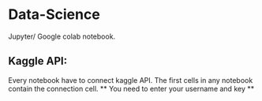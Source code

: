 # Data-Science
Jupyter/ Google colab notebook.

## Kaggle API:
Every notebook have to connect kaggle API.
The first cells in any notebook contain the connection cell.
** You need to enter your username and key **
